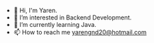 - 👋 Hi, I'm Yaren.
- 👀 I’m interested in Backend Development.
- 🌱 I’m currently learning Java.
- 📫 How to reach me yarengnd20@hotmail.com

<!---
yarengundogdu/yarengundogdu is a ✨ special ✨ repository because its `README.md` (this file) appears on your GitHub profile.
You can click the Preview link to take a look at your changes.
--->
